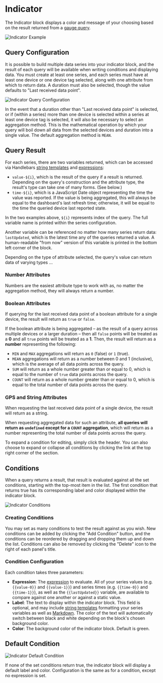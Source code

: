 # Indicator

The Indicator block displays a color and message of your choosing based on the result returned from a [gauge query](workflows/data/gauge-query/).

![Indicator Example](/images/dashboards/indicator-example.png "Indicator Example")

## Query Configuration

It is possible to build multiple data series into your indicator block, and the result of each query will be available when writing conditions and displaying data. You must create at least one series, and each series must have at least one device or one device tag selected, along with one attribute from which to return data. A duration must also be selected, though the value defaults to "Last received data point".

![Indicator Query Configuration](/images/dashboards/indicator-query-config.png "Indicator Query Configuration")

In the event that a duration other than "Last received data point" is selected, or if (within a series) more than one device is selected within a series at least one device tag is selected, it will also be necessary to select an aggregation method. This is the mathematical operation by which your query will boil down all data from the selected devices and duration into a single value. The default aggregation method is `MEAN`.

## Query Result

For each series, there are two variables returned, which can be accessed via Handlebars [string templates](/workflows/accessing-payload-data/#string-templates) and [expressions](/workflows/accessing-payload-data/#expressions):

*   `value-${i}`, which is the result of the query if a result is returned. Depending on the query's construction and the attribute type, the result's type can take one of many forms. (See below.)
*   `time-${i}`, which is a JavaScript Date object representing the time the value was reported. If the value is being aggregated, this will always be equal to the dashboard's last refresh time; otherwise, it will be equal to the time the queried device last reported state.

In the two examples above, `${i}` represents index of the query. The full variable name is printed within the series configuration.

Another variable can be referenced no matter how many series return data: `lastUpdated`, which is the latest time any of the queries returned a value. A human-readable "from now" version of this variable is printed in the bottom left corner of the block.

Depending on the type of attribute selected, the query's value can return data of varying types ...

### Number Attributes

Numbers are the easiest attribute type to work with as, no matter the aggregation method, they will always return a number.

### Boolean Attributes

If querying for the last received data point of a boolean attribute for a single device, the result will return as `true` or `false`.

If the boolean attribute is being aggregated – as the result of a query across multiple devices or a larger duration – then all `false` points will be treated as a **0** and all `true` points will be treated as a **1**. Then, the result will return as a **number** representing the following:

*   `MIN` and `MAX` aggregations will return as `0` (false) or `1` (true).
*   `MEAN` aggregations will return as a number between 0 and 1 (inclusive), which is the average of all data points across the query.
*   `SUM` will return as a whole number greater than or equal to 0, which is equal to the number of `true` data points across the query.
*   `COUNT` will return as a whole number greater than or equal to 0, which is equal to the total number of data points across the query.

### GPS and String Attributes

When requesting the last received data point of a single device, the result will return as a string.

When requesting aggregated data for such an attribute, **all queries will return as `undefined` except for a `COUNT` aggregation**, which will return as a number representing the total number of data points across the query.

To expand a condition for editing, simply click the header. You can also choose to expand or collapse all conditions by clicking the link at the top right corner of the section.

## Conditions

When a query returns a result, that result is evaluated against all the set conditions, starting with the top-most item in the list. The first condition that returns true has its corresponding label and color displayed within the indicator block.

![Indicator Conditions](/images/dashboards/indicator-condition-config.png "Indicator Conditions")

### Creating Conditions

You may set as many conditions to test the result against as you wish. New conditions can be added by clicking the "Add Condition" button, and the conditions can be reordered by dragging and dropping them up and down the list. Conditions can also be removed by clicking the "Delete" icon to the right of each panel's title.

### Condition Configuration

Each condition takes three parameters:

*   **Expression**: The [expression](/workflows/accessing-payload-data/#expressions) to evaluate. All of your series values (e.g. `{{value-0}}` and `{{value-1}}`) and series times (e.g. `{{time-0}}` and `{{time-1}}`), as well as the `{{lastUpdated}}` variable, are available to compare against one another or against a static value.
*   **Label**: The text to display within the indicator block. This field is optional, and may include [string templates](workflows/accessing-payload-data/#string-templates) formatting your series variables as well as [Markdown](http://commonmark.org/help/). The color of the text will automatically switch between black and white depending on the block's chosen background color.
*   **Color**: The background color of the indicator block. Default is green.

## Default Condition

![Indicator Default Condition](/images/dashboards/indicator-default-condition.png "Indicator Default Condition")

If none of the set conditions return true, the indicator block will display a default label and color. Configuration is the same as for a condition, except no expression is set.
